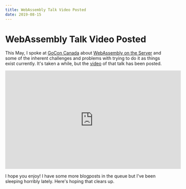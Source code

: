 ```yaml
---
title: WebAssembly Talk Video Posted
date: 2019-08-15
---
```


# WebAssembly Talk Video Posted

This May, I spoke at [GoCon Canada][goconcanada] about [WebAssembly on the Server][talklink]
and some of the inherent challenges and problems with trying to do it as things
exist currently. It's taken a while, but the [video](https://www.youtube.com/watch?v=G4l8RX0tA3E)
of that talk has been posted.

<center><iframe width="560" height="315" src="https://www.youtube.com/embed/G4l8RX0tA3E" frameborder="0" allow="accelerometer; autoplay; encrypted-media; gyroscope; picture-in-picture" allowfullscreen></iframe></center>

I hope you enjoy! I have some more blogposts in the queue but I've been sleeping horribly lately. Here's hoping that clears up.

[goconcanada]: https://gocon.ca/
[talklink]: https://christine.website/talks/webassembly-on-the-server-system-calls-2019-05-31
